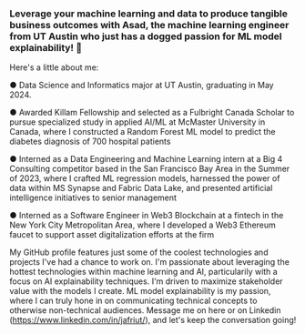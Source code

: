 ### Leverage your machine learning and data to produce tangible business outcomes with Asad, the machine learning engineer from UT Austin who just has a dogged passion for ML model explainability! 👋

Here's a little about me:

● Data Science and Informatics major at UT Austin, graduating in May 2024.

● Awarded Killam Fellowship and selected as a Fulbright Canada Scholar to pursue specialized study in applied AI/ML at McMaster University in Canada, where I constructed a Random Forest ML model to predict the diabetes diagnosis of 700 hospital patients

● Interned as a Data Engineering and Machine Learning intern at a Big 4 Consulting competitor based in the San Francisco Bay Area in the Summer of 2023, where I crafted ML regression models, harnessed the power of data within MS Synapse and Fabric Data Lake, and presented artificial intelligence initiatives to senior management

● Interned as a Software Engineer in Web3 Blockchain at a fintech in the New York City Metropolitan Area, where I developed a Web3 Ethereum faucet to support asset digitalization efforts at the firm

My GitHub profile features just some of the coolest technologies and projects I've had a chance to work on. I'm passionate about leveraging the hottest technologies within machine learning and AI, particularily with a focus on AI explainability techniques. I'm driven to maximize stakeholder value with the models I create. ML model explainability is my passion, where I can truly hone in on communicating technical concepts to otherwise non-technical audiences. Message me on here or on Linkedin (https://www.linkedin.com/in/jafriut/), and let's keep the conversation going!

<!--
**asadjafri1/asadjafri1** is a ✨ _special_ ✨ repository because its `README.md` (this file) appears on your GitHub profile.

Here are some ideas to get you started:

- 🔭 I’m currently working on ...
- 🌱 I’m currently learning ...
- 👯 I’m looking to collaborate on ...
- 🤔 I’m looking for help with ...
- 💬 Ask me about ...
- 📫 How to reach me: ...
- 😄 Pronouns: ...
- ⚡ Fun fact: ...
-->
